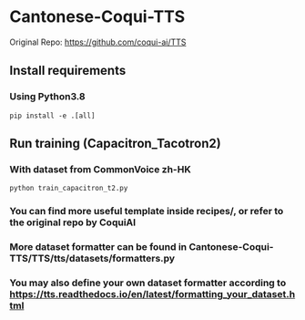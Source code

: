 # Cantonese-Coqui-TTS

Original Repo:
https://github.com/coqui-ai/TTS

## Install requirements
### Using Python3.8
```
pip install -e .[all]
```
## Run training (Capacitron_Tacotron2)

### With dataset from CommonVoice zh-HK
```
python train_capacitron_t2.py
```

### You can find more useful template inside recipes/, or refer to the original repo by CoquiAI
### More dataset formatter can be found in Cantonese-Coqui-TTS/TTS/tts/datasets/formatters.py 
### You may also define your own dataset formatter according to https://tts.readthedocs.io/en/latest/formatting_your_dataset.html
